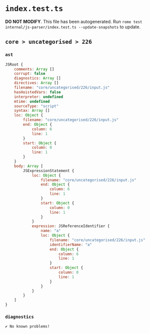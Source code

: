 # `index.test.ts`

**DO NOT MODIFY**. This file has been autogenerated. Run `rome test internal/js-parser/index.test.ts --update-snapshots` to update.

## `core > uncategorised > 226`

### `ast`

```javascript
JSRoot {
	comments: Array []
	corrupt: false
	diagnostics: Array []
	directives: Array []
	filename: "core/uncategorised/226/input.js"
	hasHoistedVars: false
	interpreter: undefined
	mtime: undefined
	sourceType: "script"
	syntax: Array []
	loc: Object {
		filename: "core/uncategorised/226/input.js"
		end: Object {
			column: 6
			line: 1
		}
		start: Object {
			column: 0
			line: 1
		}
	}
	body: Array [
		JSExpressionStatement {
			loc: Object {
				filename: "core/uncategorised/226/input.js"
				end: Object {
					column: 6
					line: 1
				}
				start: Object {
					column: 0
					line: 1
				}
			}
			expression: JSReferenceIdentifier {
				name: "a"
				loc: Object {
					filename: "core/uncategorised/226/input.js"
					identifierName: "a"
					end: Object {
						column: 6
						line: 1
					}
					start: Object {
						column: 0
						line: 1
					}
				}
			}
		}
	]
}
```

### `diagnostics`

```
✔ No known problems!

```

